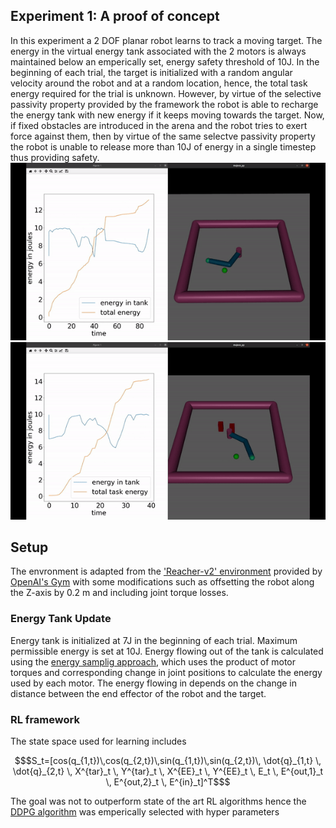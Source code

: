 ## Experiment 1: A proof of concept
In this experiment a 2 DOF planar robot learns to track a moving target. The energy in the virtual energy tank associated with the 2 motors is always maintained below an emperically set, energy safety threshold of 10J. In the beginning of each trial, the target is initialized with a random angular velocity around the robot and at a random location, hence, the total task energy required for the trial is unknown. However, by virtue of the selective passivity property provided by the framework the robot is able to recharge the energy tank with new energy if it keeps moving towards the target. Now, if fixed obstacles are introduced in the arena and the robot tries to exert force against them, then by virtue of the same selectve passivity property the robot is  unable to release more than 10J of energy in a single timestep thus providing safety.   
![](pics/without_obstacles.gif)
![](pics/with_obstacles.gif)

## Setup
The envronment is adapted from the ['Reacher-v2' environment](https://gym.openai.com/envs/Reacher-v2/) provided by [OpenAI's Gym](https://gym.openai.com/) with some modifications such as offsetting the robot along the Z-axis by 0.2 m and including joint torque losses. 

### Energy Tank Update
Energy tank is initialized at 7J in the beginning of each trial. Maximum permissible energy is set at 10J. Energy flowing out of the tank is calculated using the [energy samplig approach](https://ieeexplore-ieee-org.ezproxy2.utwente.nl/document/8463174), which uses the product of motor torques and corresponding change in joint positions to calculate the energy used by each motor.
The energy flowing in depends on the change in distance between the end effector of the robot and the target.

### RL framework
The state space used for learning includes
```math
$S_t=[cos(q_{1,t})\,cos(q_{2,t})\,sin(q_{1,t})\,sin(q_{2,t})\, \dot{q}_{1,t} \, \dot{q}_{2,t} \, X^{tar}_t \, Y^{tar}_t \, X^{EE}_t \, Y^{EE}_t \, E_t \, E^{out,1}_t \,  E^{out,2}_t \,  E^{in}_t]^T$
```
The goal was not to outperform state of the art RL algorithms hence the [DDPG algorithm](https://arxiv.org/abs/1509.02971) was emperically selected with hyper parameters 
